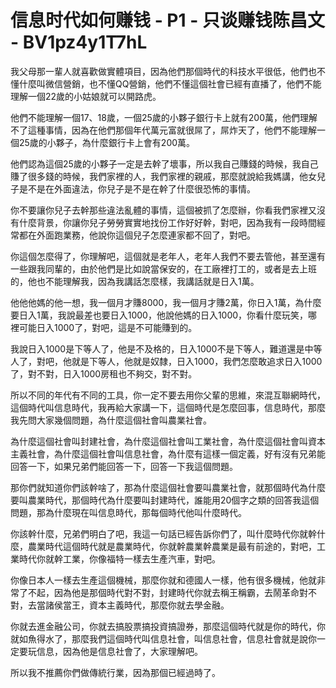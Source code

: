 # 信息时代如何赚钱 - P1 - 只谈赚钱陈昌文 - BV1pz4y1T7hL

我父母那一輩人就喜歡做實體項目，因為他們那個時代的科技水平很低，他們也不懂什麼叫微信營銷，也不懂QQ營銷，他們不懂這個社會已經有直播了，他們不能理解一個22歲的小姑娘就可以開路虎。

他們不能理解一個17、18歲，一個25歲的小夥子銀行卡上就有200萬，他們理解不了這種事情，因為在他們那個年代萬元富就很屌了，屌炸天了，他們不能理解一個25歲的小夥子，為什麼銀行卡上會有200萬。

他們認為這個25歲的小夥子一定是去幹了壞事，所以我自己賺錢的時候，我自己賺了很多錢的時候，我們家裡的人，我們家裡的親戚，那麼就說給我媽講，他女兒子是不是在外面違法，你兒子是不是在幹了什麼很恐怖的事情。

你不要讓你兒子去幹那些違法亂體的事情，這個被抓了怎麼辦，你看我們家裡又沒有什麼背景，你讓你兒子勞勞實實地找份工作好好幹，對吧，因為我有一段時間經常都在外面跑業務，他說你這個兒子怎麼連家都不回了，對吧。

你這個怎麼得了，你理解吧，這個就是老年人，老年人我們不要去管他，甚至還有一些跟我同輩的，由於他們是比如說當保安的，在工廠裡打工的，或者是去上班的，他也不能理解我，因為我講話怎麼樣，我講話就是日入1萬。

他他他媽的他一想，我一個月才賺8000，我一個月才賺2萬，你日入1萬，為什麼要日入1萬，我說最差也要日入1000，他說他媽的日入1000，你看什麼玩笑，哪裡可能日入1000了，對吧，這是不可能賺到的。

我說日入1000是下等人了，他是不及格的，日入1000不是下等人，難道還是中等人了，對吧，他就是下等人，他就是奴隸，日入1000，我們怎麼敢追求日入1000了，對不對，日入1000房租也不夠交，對不對。

所以不同的年代有不同的工具，你一定不要去用你父輩的思維，來混互聯網時代，這個時代叫信息時代，我再給大家講一下，這個時代是怎麼回事，信息時代，那麼我先問大家幾個問題，為什麼這個社會叫農業社會。

為什麼這個社會叫封建社會，為什麼這個社會叫工業社會，為什麼這個社會叫資本主義社會，為什麼這個社會叫信息社會，為什麼有這樣一個定義，好有沒有兄弟能回答一下，如果兄弟們能回答一下，回答一下我這個問題。

那你們就知道你們該幹啥了，那為什麼這個社會要叫農業社會，就那個時代為什麼要叫農業時代，那個時代為什麼要叫封建時代，誰能用20個字之類的回答我這個問題，那為什麼現在叫信息時代，那每個時代他叫什麼時代。

你該幹什麼，兄弟們明白了吧，我這一句話已經告訴你們了，叫什麼時代你就幹什麼，農業時代這個時代就是農業時代，你就幹農業幹農業是最有前途的，對吧，工業時代你就幹工業，你像福特一樣去生產汽車，對吧。

你像日本人一樣去生產這個機械，那麼你就和德國人一樣，他有很多機械，他就非常了不起，因為他是那個時代對不對，封建時代你就去稱王稱霸，去鬧革命對不對，去當諸侯當王，資本主義時代，那麼你就去學金融。

你就去進金融公司，你就去搞股票搞投資搞證券，那麼這個時代就是你的時代，你就如魚得水了，那麼我們這個時代叫信息社會，叫信息社會，信息社會就是說你一定要玩信息，因為他是信息社會了，大家理解吧。

所以我不推薦你們做傳統行業，因為那個已經過時了。